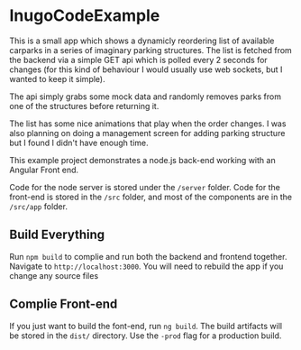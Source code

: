 # InugoCodeExample

This is a small app which shows a dynamicly reordering list of available carparks in a series of imaginary parking structures. The list is fetched from the backend via a simple GET api which is polled every 2 seconds for changes (for this kind of behaviour I would usually use web sockets, but I wanted to keep it simple).

The api simply grabs some mock data and randomly removes parks from one of the structures before returning it.

The list has some nice animations that play when the order changes. I was also planning on doing a management screen for adding parking structure but I found I didn't have enough time.

This example project demonstrates a node.js back-end working with an Angular Front end.

Code for the node server is stored under the `/server` folder.
Code for the front-end is stored in the `/src` folder, and most of the components are in the `/src/app` folder.

## Build Everything

Run `npm build` to complie and run both the backend and frontend together. Navigate to `http://localhost:3000`. You will need to rebuild the app if you change any source files

## Complie Front-end

If you just want to build the font-end, run `ng build`. The build artifacts will be stored in the `dist/` directory. Use the `-prod` flag for a production build.

